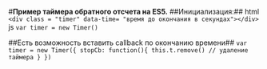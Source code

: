#**Пример таймера обратного отсчета на ES5.**
##Инициализация:##
  html
    `<div class = "timer" data-time= "время до окончания в секундах"></div>`
  js
    `var timer = new Timer()`
    
##Есть возможность вставить callback по окончанию времени##
    ```
    var timer = new Timer({
      stopCb: function(){
        this.t.remove() // удаление таймера
      }
    })
    ```